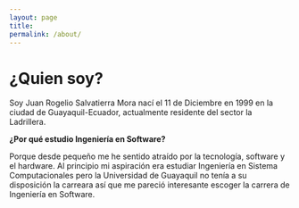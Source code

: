 ```yaml
---
layout: page
title: 
permalink: /about/
---
```


# **¿Quien soy?**

Soy Juan Rogelio Salvatierra Mora nací el 11 de Diciembre en 1999 en la ciudad de Guayaquil-Ecuador, actualmente residente del sector la Ladrillera.




**¿Por qué estudio Ingeniería en Software?**

Porque desde pequeño me he sentido atraído por la tecnología, software y el hardware.
Al principio mi aspiración era estudiar Ingeniería en Sistema Computacionales pero la Universidad de Guayaquil no tenía a su disposición la carreara así que me pareció interesante escoger la carrera de Ingeniería en Software.

